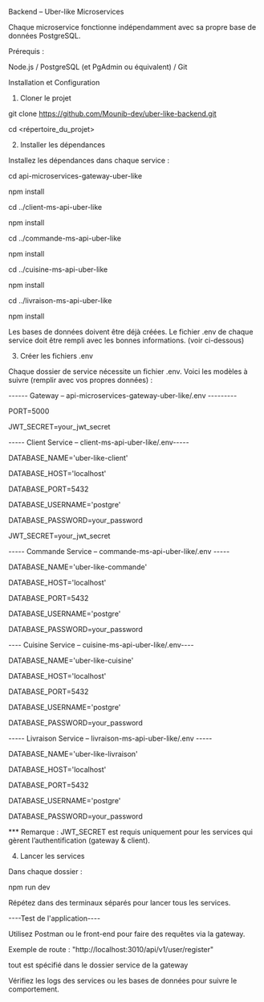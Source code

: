 Backend – Uber-like Microservices


Chaque microservice fonctionne indépendamment avec sa propre base de données PostgreSQL.


Prérequis :


Node.js  / PostgreSQL (et PgAdmin ou équivalent) /  Git

Installation et Configuration

1. Cloner le projet

git clone https://github.com/Mounib-dev/uber-like-backend.git


cd <répertoire_du_projet>


2. Installer les dépendances


Installez les dépendances dans chaque service :

cd api-microservices-gateway-uber-like

npm install

cd ../client-ms-api-uber-like

npm install

cd ../commande-ms-api-uber-like

npm install

cd ../cuisine-ms-api-uber-like

npm install

cd ../livraison-ms-api-uber-like

npm install

Les bases de données doivent être déjà créées. Le fichier .env de chaque service doit être rempli avec les bonnes informations. (voir ci-dessous)

3. Créer les fichiers .env

Chaque dossier de service nécessite un fichier .env. Voici les modèles à suivre (remplir avec vos propres données) :

------ Gateway – api-microservices-gateway-uber-like/.env ---------

PORT=5000

JWT_SECRET=your_jwt_secret


----- Client Service – client-ms-api-uber-like/.env-----

DATABASE_NAME='uber-like-client'

DATABASE_HOST='localhost'

DATABASE_PORT=5432

DATABASE_USERNAME='postgre'

DATABASE_PASSWORD=your_password

JWT_SECRET=your_jwt_secret


----- Commande Service – commande-ms-api-uber-like/.env -----

DATABASE_NAME='uber-like-commande'

DATABASE_HOST='localhost'

DATABASE_PORT=5432

DATABASE_USERNAME='postgre'

DATABASE_PASSWORD=your_password


---- Cuisine Service – cuisine-ms-api-uber-like/.env----

DATABASE_NAME='uber-like-cuisine'

DATABASE_HOST='localhost'

DATABASE_PORT=5432

DATABASE_USERNAME='postgre'

DATABASE_PASSWORD=your_password


----- Livraison Service – livraison-ms-api-uber-like/.env -----

DATABASE_NAME='uber-like-livraison'

DATABASE_HOST='localhost'

DATABASE_PORT=5432

DATABASE_USERNAME='postgre'

DATABASE_PASSWORD=your_password


*** Remarque : JWT_SECRET est requis uniquement pour les services qui gèrent l’authentification (gateway & client).


4. Lancer les services

Dans chaque dossier :

npm run dev 

Répétez dans des terminaux séparés pour lancer tous les services.


----Test de l'application----

Utilisez Postman ou le front-end  pour faire des requêtes via la gateway.

Exemple de route : "http://localhost:3010/api/v1/user/register"

tout est spécifié dans le dossier service de la gateway


Vérifiez les logs des services ou les bases de données pour suivre le comportement.
